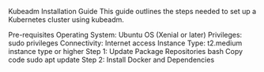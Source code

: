 Kubeadm Installation Guide
This guide outlines the steps needed to set up a Kubernetes cluster using kubeadm.

Pre-requisites
Operating System: Ubuntu OS (Xenial or later)
Privileges: sudo privileges
Connectivity: Internet access
Instance Type: t2.medium instance type or higher
Step 1: Update Package Repositories
bash
Copy code
sudo apt update
Step 2: Install Docker and Dependencies
